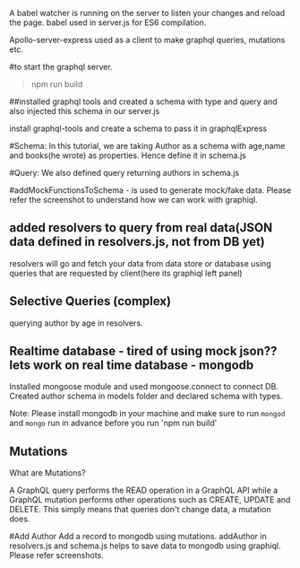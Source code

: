 A babel watcher is running on the server to listen your changes and reload the page. babel used in server.js for ES6 compilation.

Apollo-server-express used as a client to make graphql queries, mutations etc.

#to start the graphql server. 
>npm run build

##installed graphql tools and created a schema with type and query and also injected this schema in our server.js

install graphql-tools and create a schema to pass it in graphqlExpress

#Schema: In this tutorial, we are taking Author as a schema with age,name and books(he wrote) as properties. Hence define it in schema.js

#Query: We also defined query returning authors in schema.js

#addMockFunctionsToSchema - is used to generate mock/fake data. Please refer the screenshot to understand how we can work with graphiql.

## added resolvers to query from real data(JSON data defined in resolvers.js, not from DB yet)

resolvers will go and fetch your data from data store or database using queries that are requested by client(here its graphiql left panel)

## Selective Queries (complex)

querying author by age in resolvers.

## Realtime database - tired of using mock json?? lets work on real time database - mongodb

Installed mongoose module and used mongoose.connect to connect DB. Created author schema in models folder and declared schema with types.

Note: Please install mongodb in your machine and make sure to run `mongod` and `mongo` run in advance before you run 'npm run build'

## Mutations

What are Mutations? 

A GraphQL query performs the READ operation in a GraphQL API while a GraphQL mutation performs other operations such as CREATE, UPDATE and DELETE. This simply means that queries don't change data, a mutation does.

#Add Author
Add a record to mongodb using mutations. addAuthor in resolvers.js and schema.js helps to save data to mongodb using graphiql. Please refer screenshots.